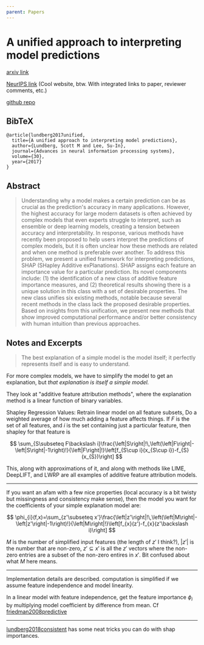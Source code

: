 ```yaml
---
parent: Papers
---
```


# A unified approach to interpreting model predictions

[arxiv link](https://arxiv.org/abs/1705.07874)

[NeurIPS link](https://proceedings.neurips.cc/paper/2017/hash/8a20a8621978632d76c43dfd28b67767-Abstract.html)
(Cool website, btw. With integrated links to paper, reviewer comments, etc.)

[github repo](https://github.com/shap/shap)


## BibTeX
```
@article{lundberg2017unified,
  title={A unified approach to interpreting model predictions},
  author={Lundberg, Scott M and Lee, Su-In},
  journal={Advances in neural information processing systems},
  volume={30},
  year={2017}
}
```

## Abstract

> Understanding why a model makes a certain prediction can be as crucial as the prediction's accuracy in many applications. However, the highest accuracy for large modern datasets is often achieved by complex models that even experts struggle to interpret, such as ensemble or deep learning models, creating a tension between accuracy and interpretability. In response, various methods have recently been proposed to help users interpret the predictions of complex models, but it is often unclear how these methods are related and when one method is preferable over another. To address this problem, we present a unified framework for interpreting predictions, SHAP (SHapley Additive exPlanations). SHAP assigns each feature an importance value for a particular prediction. Its novel components include: (1) the identification of a new class of additive feature importance measures, and (2) theoretical results showing there is a unique solution in this class with a set of desirable properties. The new class unifies six existing methods, notable because several recent methods in the class lack the proposed desirable properties. Based on insights from this unification, we present new methods that show improved computational performance and/or better consistency with human intuition than previous approaches.


## Notes and Excerpts

> The best explanation of a simple model is the model itself; it perfectly represents itself and is easy to
understand. 

For more complex models, we have to simplify the model to get an explanation, 
but *that explanation is itself a simple model.*

They look at "additive feature attribution methods", 
where the explanation method is a linear function of binary variables.

Shapley Regression Values:
Retrain linear model on all feature subsets,
Do a weighted average of how much adding a feature affects things.
If $F$ is the set of all features, and $i$ is the set containing just a particular feature,
then shapley for that feature is 

$$
\sum_{S\subseteq F\backslash i}\frac{\left|S\right|!\,\left(\left|F\right|-\left|S\right|-1\right)!}{\left|F\right|!}\left[f_{S\cup i}(x_{S\cup i})-f_{S}(x_{S})\right]
$$

This, along with approximations of it, and along with methods like LIME, DeepLIFT, and LWRP are all examples of additive feature attribution models.

---

If you want an afam with a few nice properties (local accuracy is a bit twisty but missingness and consistency make sense), then the model you want for the coefficients of your simple explanation model are:

$$
\phi_{i}(f,x)=\sum_{z'\subseteq x'}\frac{\left|z'\right|!\,\left(\left|M\right|-\left|z'\right|-1\right)!}{\left|M\right|!}\left[f_{x}(z')-f_{x}(z'\backslash i)\right]
$$

$M$ is the number of simplified input features (the length of $z'$ I think?), $\left|z'\right|$ is the number that are non-zero, $z'\subseteq x'$ is all the $z'$ vectors where the non-zero entries are a subset of the non-zero entires in $x'$. Bit confused about what $M$ here means.

----

Implementation details are described. 
computation is simplified if we assume feature independence and model linearity.

In a linear model with feature independence, 
get the feature importance $\phi_i$
by multiplying model coefficient by difference from mean.
Cf [friedman2008predictive](friedman2008predictive)








---


[lundberg2018consistent](lundberg2018consistent) has some neat tricks you can do with shap importances.
